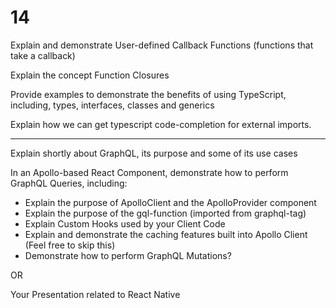 # 14

Explain and demonstrate User-defined Callback Functions (functions that take a callback)

Explain the concept Function Closures

Provide examples to demonstrate the benefits of using TypeScript, including, types, interfaces, classes and generics  

Explain how we can get typescript code-completion for external imports.

---

Explain shortly about GraphQL, its purpose and some of its use cases  

In an Apollo-based React Component, demonstrate how to perform GraphQL Queries, including:
- Explain the purpose of ApolloClient and the ApolloProvider component
- Explain the purpose of the gql-function (imported from graphql-tag)
- Explain Custom Hooks used by your Client Code
- Explain and demonstrate the caching features built into Apollo Client (Feel free to skip this)
- Demonstrate how to perform GraphQL Mutations?


OR

Your Presentation related to React Native
